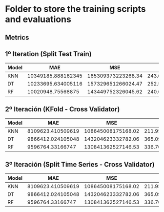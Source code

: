 # Folder to store the training scripts and evaluations
## Metrics
## 1º Iteration (Split Test Train)
| Model   |         MAE          |         MSE          |        MAPE          |
|---------|----------------------|----------------------|----------------------|
|  KNN    | 10349185.888162345   | 165309373223268.34   | 243.65553499924394   |
|  DT     | 10233695.634005116   | 157329651266024.47   | 252.54049687652977   |
|  RF     | 10020948.75568875    | 143449752326045.62   | 240.65894100895693   |

## 2º Iteración (KFold - Cross Validator)
| Model   |         MAE          |         MSE          |        MAPE          |
|---------|----------------------|----------------------|----------------------|
|  KNN    | 8109623.410509619    | 108645008175168.02   | 211.9595032399446    |
|  DT     | 9866412.024105048    | 143204623332782.06   | 365.09101801074763   |
|  RF     | 9596764.33166747     | 130841362527146.53   | 336.70053511541505   |

## 3º Iteración (Split Time Series - Cross Validator)
| Model   |         MAE          |         MSE          |        MAPE          |
|---------|----------------------|----------------------|----------------------|
|  KNN    | 8109623.410509619    | 108645008175168.02   | 211.9595032399446    |
|  DT     | 9866412.024105048    | 143204623332782.06   | 365.09101801074763   |
|  RF     | 9596764.33166747     | 130841362527146.53   | 336.70053511541505   |